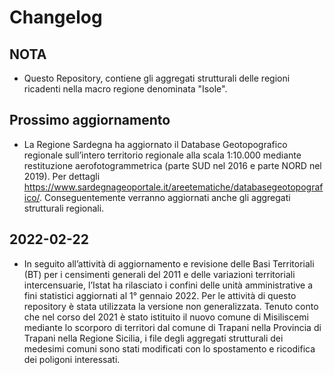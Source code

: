 # Changelog

## NOTA

- Questo Repository, contiene gli aggregati strutturali delle regioni ricadenti nella macro regione denominata "Isole".

## Prossimo aggiornamento

- La Regione Sardegna ha aggiornato il Database Geotopografico regionale sull’intero territorio regionale alla scala 1:10.000 mediante restituzione aerofotogrammetrica (parte SUD nel 2016 e parte NORD nel 2019). Per dettagli https://www.sardegnageoportale.it/areetematiche/databasegeotopografico/.
Conseguentemente verranno aggiornati anche gli aggregati strutturali regionali. 

## 2022-02-22

- In seguito all’attività di aggiornamento e revisione delle Basi Territoriali (BT) per i censimenti generali del 2011 e delle variazioni territoriali intercensuarie, l’Istat ha rilasciato i confini delle unità amministrative a fini statistici aggiornati al 1° gennaio 2022. Per le attività di questo repository è stata utilizzata la versione non generalizzata. Tenuto conto che nel corso del 2021 è stato istituito il nuovo comune di Misiliscemi mediante lo scorporo di territori dal comune di Trapani nella Provincia di Trapani nella Regione Sicilia, i file degli aggregati strutturali dei medesimi comuni sono stati modificati con lo spostamento e ricodifica dei poligoni interessati.
